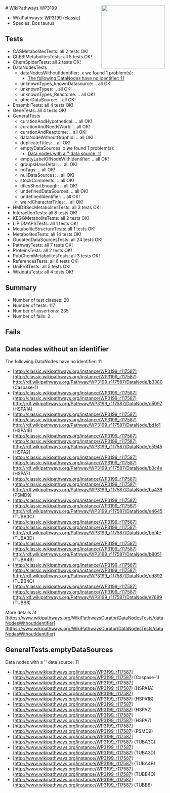 <img style="float: right; width: 200px" src="https://upload.wikimedia.org/wikipedia/commons/thumb/8/83/Wplogo_with_text_500.png/640px-Wplogo_with_text_500.png" />
# WikiPathways WP3199

* WikiPathways: [WP3199](https://wikipathways.org/pathways/WP3199) ([classic](https://classic.wikipathways.org/instance/WP3199))
* Species: Bos taurus
## Tests
* CASMetabolitesTests: all 2 tests OK!
* ChEBIMetabolitesTests: all 5 tests OK!
* ChemSpiderTests: all 2 tests OK!
* DataNodesTests
    * dataNodesWithoutIdentifier: .x we found 1 problem(s):
        * [The following DataNodes have no identifier: 11](#8792c491)
    * unknownTypes_knownDatasource: .. all OK!
    * unknownTypes: .. all OK!
    * unknownTypes_Reactome: .. all OK!
    * otherDataSource: .. all OK!
* EnsemblTests: all 4 tests OK!
* GeneTests: all 4 tests OK!
* GeneralTests
    * curationAndHypothetical: .. all OK!
    * curationAndNeedsWork: .. all OK!
    * curationAndReactome: .. all OK!
    * dataNodeWithoutGraphId: .. all OK!
    * duplicateTitles: .. all OK!
    * emptyDataSources: x we found 1 problem(s):
        * [Data nodes with a '' data source: 11](#6531d9e5)
    * emptyLabelOfNodeWithIdentifier: .. all OK!
    * groupsHaveDetail: .. all OK!
    * noTags: .. all OK!
    * nullDataSources: .. all OK!
    * stockComments: .. all OK!
    * titlesShortEnough: .. all OK!
    * undefinedDataSources: .. all OK!
    * undefinedIdentifier: .. all OK!
    * weirdCharacterTitles: .. all OK!
* HMDBSecMetabolitesTests: all 3 tests OK!
* InteractionTests: all 8 tests OK!
* KEGGMetaboliteTests: all 2 tests OK!
* LIPIDMAPSTests: all 1 tests OK!
* MetaboliteStructureTests: all 1 tests OK!
* MetabolitesTests: all 14 tests OK!
* OudatedDataSourcesTests: all 24 tests OK!
* PathwayTests: all 7 tests OK!
* ProteinsTests: all 2 tests OK!
* PubChemMetabolitesTests: all 3 tests OK!
* ReferencesTests: all 6 tests OK!
* UniProtTests: all 5 tests OK!
* WikidataTests: all 4 tests OK!


## Summary

* Number of test classes: 20
* Number of tests: 117
* Number of assertions: 235
* Number of fails: 2

## Fails

<a name="8792c491" />

## Data nodes without an identifier

The following DataNodes have no identifier: 11

* [http://classic.wikipathways.org/instance/WP3199_r117587](http://classic.wikipathways.org/instance/WP3199_r117587) http://rdf.wikipathways.org/Pathway/WP3199_r117587/DataNode/b3380 (Caspase-1)
* [http://classic.wikipathways.org/instance/WP3199_r117587](http://classic.wikipathways.org/instance/WP3199_r117587) http://rdf.wikipathways.org/Pathway/WP3199_r117587/DataNode/d5097 (HSPA1A)
* [http://classic.wikipathways.org/instance/WP3199_r117587](http://classic.wikipathways.org/instance/WP3199_r117587) http://rdf.wikipathways.org/Pathway/WP3199_r117587/DataNode/bd1d1 (HSPA1B)
* [http://classic.wikipathways.org/instance/WP3199_r117587](http://classic.wikipathways.org/instance/WP3199_r117587) http://rdf.wikipathways.org/Pathway/WP3199_r117587/DataNode/e5945 (HSPA2)
* [http://classic.wikipathways.org/instance/WP3199_r117587](http://classic.wikipathways.org/instance/WP3199_r117587) http://rdf.wikipathways.org/Pathway/WP3199_r117587/DataNode/b3c4e (HSPA7)
* [http://classic.wikipathways.org/instance/WP3199_r117587](http://classic.wikipathways.org/instance/WP3199_r117587) http://rdf.wikipathways.org/Pathway/WP3199_r117587/DataNode/ba438 (PSMD9)
* [http://classic.wikipathways.org/instance/WP3199_r117587](http://classic.wikipathways.org/instance/WP3199_r117587) http://rdf.wikipathways.org/Pathway/WP3199_r117587/DataNode/e4645 (TUBA3C)
* [http://classic.wikipathways.org/instance/WP3199_r117587](http://classic.wikipathways.org/instance/WP3199_r117587) http://rdf.wikipathways.org/Pathway/WP3199_r117587/DataNode/bbf4e (TUBA3D)
* [http://classic.wikipathways.org/instance/WP3199_r117587](http://classic.wikipathways.org/instance/WP3199_r117587) http://rdf.wikipathways.org/Pathway/WP3199_r117587/DataNode/b8051 (TUBA4B)
* [http://classic.wikipathways.org/instance/WP3199_r117587](http://classic.wikipathways.org/instance/WP3199_r117587) http://rdf.wikipathways.org/Pathway/WP3199_r117587/DataNode/dd892 (TUBB4Q)
* [http://classic.wikipathways.org/instance/WP3199_r117587](http://classic.wikipathways.org/instance/WP3199_r117587) http://rdf.wikipathways.org/Pathway/WP3199_r117587/DataNode/e7689 (TUBB8)


More details at [https://www.wikipathways.org/WikiPathwaysCurator/DataNodesTests/dataNodesWithoutIdentifier](https://www.wikipathways.org/WikiPathwaysCurator/DataNodesTests/dataNodesWithoutIdentifier)

<a name="6531d9e5" />

## GeneralTests.emptyDataSources

Data nodes with a '' data source: 11

* [http://www.wikipathways.org/instance/WP3199_r117587](http://www.wikipathways.org/instance/WP3199_r117587) (Caspase-1)
* [http://www.wikipathways.org/instance/WP3199_r117587](http://www.wikipathways.org/instance/WP3199_r117587) (HSPA1A)
* [http://www.wikipathways.org/instance/WP3199_r117587](http://www.wikipathways.org/instance/WP3199_r117587) (HSPA1B)
* [http://www.wikipathways.org/instance/WP3199_r117587](http://www.wikipathways.org/instance/WP3199_r117587) (HSPA2)
* [http://www.wikipathways.org/instance/WP3199_r117587](http://www.wikipathways.org/instance/WP3199_r117587) (HSPA7)
* [http://www.wikipathways.org/instance/WP3199_r117587](http://www.wikipathways.org/instance/WP3199_r117587) (PSMD9)
* [http://www.wikipathways.org/instance/WP3199_r117587](http://www.wikipathways.org/instance/WP3199_r117587) (TUBA3C)
* [http://www.wikipathways.org/instance/WP3199_r117587](http://www.wikipathways.org/instance/WP3199_r117587) (TUBA3D)
* [http://www.wikipathways.org/instance/WP3199_r117587](http://www.wikipathways.org/instance/WP3199_r117587) (TUBA4B)
* [http://www.wikipathways.org/instance/WP3199_r117587](http://www.wikipathways.org/instance/WP3199_r117587) (TUBB4Q)
* [http://www.wikipathways.org/instance/WP3199_r117587](http://www.wikipathways.org/instance/WP3199_r117587) (TUBB8)


